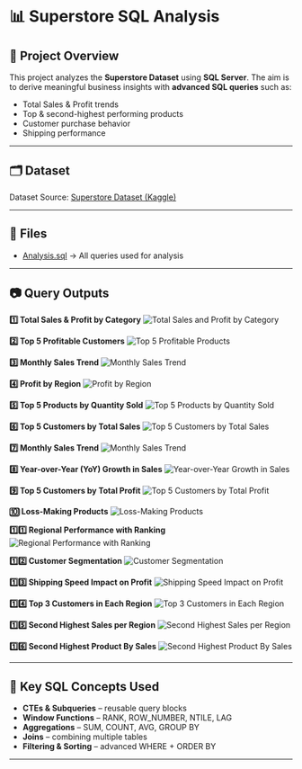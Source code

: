 # 📊 Superstore SQL Analysis 

## 📌 Project Overview 
This project analyzes the **Superstore Dataset** using **SQL Server**. 
The aim is to derive meaningful business insights with **advanced SQL queries** such as: 
- Total Sales & Profit trends 
- Top & second-highest performing products 
- Customer purchase behavior 
- Shipping performance 

---

## 🗂 Dataset 
Dataset Source: [Superstore Dataset (Kaggle)](https://www.kaggle.com/datasets/vivek468/superstore-dataset-final) 



---

## 📂 Files 
- [Analysis.sql](Analysis.sql) → All queries used for analysis 

---

## 📷 Query Outputs 

**1️⃣ Total Sales & Profit by Category** ![Total Sales and Profit by Category](Q1.png) 

**2️⃣ Top 5 Profitable Customers** ![Top 5 Profitable Products](Q2.png) 

**3️⃣ Monthly Sales Trend** ![Monthly Sales Trend](Q3.png) 

**4️⃣ Profit by Region** ![Profit by Region](Q4.png) 

**5️⃣ Top 5 Products by Quantity Sold** ![Top 5 Products by Quantity Sold](Q5.png) 

**6️⃣ Top 5 Customers by Total Sales** ![Top 5 Customers by Total Sales](Q6.png) 

**7️⃣ Monthly Sales Trend** ![Monthly Sales Trend](Q7.png) 

**8️⃣ Year-over-Year (YoY) Growth in Sales** ![Year-over-Year Growth in Sales](Q8.png) 

**9️⃣ Top 5 Customers by Total Profit** ![Top 5 Customers by Total Profit](Q9.png) 

**🔟 Loss-Making Products** ![Loss-Making Products](Q10.png) 

**1️⃣1️⃣ Regional Performance with Ranking** ![Regional Performance with Ranking](Q11.png) 

**1️⃣2️⃣  Customer Segmentation** ![Customer Segmentation](Q12.png) 

**1️⃣3️⃣  Shipping Speed Impact on Profit** ![Shipping Speed Impact on Profit](Q13.png)  

**1️⃣4️⃣  Top 3 Customers in Each Region** ![Top 3 Customers in Each Region](Q14.png) 

**1️⃣5️⃣  Second Highest Sales per Region** ![Second Highest Sales per Region](Q15.png) 

**1️⃣6️⃣ Second Highest Product By Sales** ![Second Highest Product By Sales](Q16.png) 


---

## 🔑 Key SQL Concepts Used 
- **CTEs & Subqueries** – reusable query blocks 
- **Window Functions** – RANK, ROW_NUMBER, NTILE, LAG
- **Aggregations** – SUM, COUNT, AVG, GROUP BY 
- **Joins** – combining multiple tables 
- **Filtering & Sorting** – advanced WHERE + ORDER BY 
---


